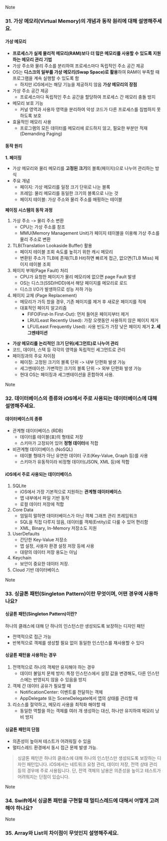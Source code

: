 > [!note]
> ### 31. 가상 메모리(Virtual Memory)의 개념과 동작 원리에 대해 설명해주세요.
#### 가상 메모리
- **프로세스가 실제 물리적 메모리(RAM)보다 더 많은 메모리를 사용할 수 있도록 지원하는 메모리 관리 기법**
- 가상 주소와 물리 주소를 분리하여 프로세스마다 독립적인 주소 공간 제공
- OS는 **디스크의 일부를 가상 메모리(Swap Space)로 활용**하여 RAM이 부족할 때 프로그램을 계속 실행할 수 있도록 함
	- 하지만 iOS에서는 해당 기능을 제공하지 않음
**가상 메모리의 장점**
- 가상 주소 공간 제공
	- 프로세스마다 독립적인 주소 공간을 할당하여 프로세스 간 메모리 충돌 방지
- 메모리 보호 기능
	- 커널 영역과 사용자 영역을 분리하여 악성 코드가 다른 프로세스를 침범하지 못하도록 보호
- 효율적인 메모리 사용
	- 프로그램의 모든 데이터를 메모리에 로드하지 않고, 필요한 부분만 적재 (Demanding Paging)
#### 동작 원리
**1. 페이징**
- 가상 메모리와 물리 메모리를 **고정된 크기**의 블록(페이지)으로 나누어 관리하는 방식
- 주요 개념
	- 페이지: 가상 메모리를 일정 크기 단위로 나눈 블록
	- 프레임: 물리 메모리를 동일한 크기의 블록으로 나눈 것
	- 페이지 테이블: 가상 주소와 물리 주소를 매핑하는 테이블

**페이징 시스템의 동작 과정**
1. 가상 주소 -> 물리 주소 변환
	- CPU는 가상 주소를 참조
	- MMU(Memory Management Unit)가 페이지 테이블을 이용해 가상 주소를 물리 주소로 변환
2. TLB(Translation Lookaside Buffer) 활용
	- 페이지 테이블 조회 속도를 높히기 위한 캐시 메모리
	- 변환된 주소가 TLB에 존재(TLB Hit)하면 빠르게 접근, 없으면(TLB Miss) 페이지 테이블 조회
3. 페이지 부재(Page Fault) 처리
	- CPU가 요청한 페이지가 물리 메모리에 없으면 page Fault 발생
	- OS는 디스크(SSD/HDD)에서 해당 페이지를 메모리로 로드
	- 디스크 I/O가 발생하므로 성능 저하 가능
4. 페이지 교체 (Page Replacement)
	- 메모리가 가득 찼을 경우, 기존 페이지를 제거 후 새로운 페이지를 적재
	- 대표적인 페이지 알고리즘
		- FIFO(First-In First-Out): 먼저 들어온 페이지부터 제거
		- LRU(Least Recently Used): 가장 오랫동안 사용하지 않은 페이지 제거
		- LFU(Least Frequently Used): 사용 빈도가 가장 낮은 페이지 제거
**2. 세그멘테이션**
- **가상 메모리를 논리적인 크기 단위(세그먼트)로 나누어 관리**
- 코드, 데이터, 스택 등 각각의 영역을 독립적인 세그먼트로 관리
- 페이징과의 주요 차이점
	- 페이징: 고정된 크기의 블록 단위 -> 내부 단편화 발생 가능
	- 세그멘테이션: 가변적인 크기의 블록 단위 -> 외부 단편화 발생 가능
	- 현대 OS는 페이징과 세그멘테이션을 혼합하여 사용.

> [!note]
> ### 32. 데이터베이스의 종류와 iOS에서 주로 사용되는 데이터베이스에 대해 설명해주세요.
#### 데이터베이스의 종류
- 관계형 데이터베이스 (RDB)
	- 데이터를 테이블(표)의 형태로 저장
	- 스키마가 고정되어 있어 **정형 데이터**에 적합
- 비관계형 데이터베이스 (NoSQL)
	- 테이블 형태가 아닌 유연한 데이터 구조(Key-Value, Graph 등)를 사용
	- 스키마가 유동적이라 비정형 데이터(JSON, XML 등)에 적합
#### iOS에서 주로 사용되는 데이터베이스
1. SQLite
	- iOS에서 가장 기본적으로 지원하는 **관계형 데이터베이스**
	- 앱 내부에서 파일 기반 동작
	- 로컬 데이터 저장에 적합
2. Core Data
	- 엄밀히 말하면 데이터베이스가 아닌 객체 그래프 관리 프레임워크
	- SQL을 직접 다루지 않음, 데이터를 객체(Entity)로 다룰 수 있어 편리함
	- XML, Binary, In-Memory 저장소도 지원
3. UserDefaults
	- 간단한 Key-Value 저장소
	- 앱 설정, 사용자 환경 설정 저장 등에 사용
	- 대량의 데이터 저장 용도는 아님
4. Keychain
	- 보안이 중요한 데이터 저장.
5. Cloud 기반 데이터베이스

> [!note]
> ### 33. 싱글톤 패턴(Singleton Pattern)이란 무엇이며, 어떤 경우에 사용하나요?
#### 싱글톤 패턴(Singleton Pattern)이란?
하나의 클래스에 대해 단 하나의 인스턴스만 생성되도록 보장하는 디자인 패턴
- 전역적으로 접근 가능
- 반복적으로 객체를 생성할 필요 없이 동일한 인스턴스를 재사용할 수 있다
#### 싱글톤 패턴을 사용하는 경우
1. 전역적으로 하나의 객체만 유지해야 하는 경우
	- 데이터 불일치 문제 방지: 특정 인스턴스에서 설정 값을 변경해도, 다른 인스턴스에는 반영되지 않을 수 있음을 방지
2. 객체 간 데이터 공유가 필요할 때
	- NotificationCenter: 이벤트를 전달하는 객체
	- AppDelegate 또는 SceneDelegate에서 앱의 상태를 관리할 때
3. 리소스를 절약하고, 메모리 사용을 최적화 해야할 때
	- 동일한 역할을 하는 객체를 여러 개 생성하는 대신, 하나만 유지하여 메모리 낭비 방지
#### 싱글톤 패턴의 단점
- 의존성이 높아져 테스트가 어려워질 수 있음
- 멀티스레드 환경에서 동시 접근 문제 발생 가능.

> 싱글톤 패턴은 하나의 클래스에 대해 하나의 인스턴스만 생성되도록 보장하는 디자인 패턴입니다. iOS에서는 네트워크 요청 관리, 데이터 저장, 전역 상태 관리 등의 경우에 주로 사용됩니다. 단, 전역 객체의 남용은 의존성을 높이고 테스트가 어려워지는 단점이 있습니다.

> [!note]
> ### 34. Swift에서 싱글톤 패턴을 구현할 때 멀티스레드에 대해서 어떻게 고려해야 하나요?

> [!note]
> ### 35. Array와 List의 차이점이 무엇인지 설명해주세요.

